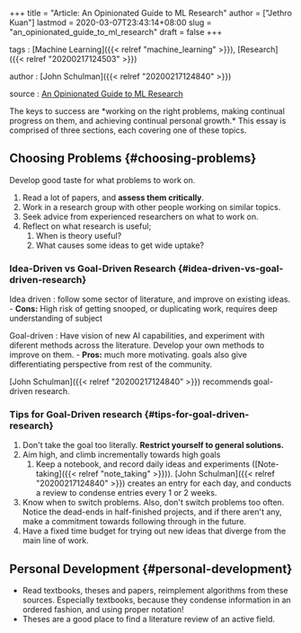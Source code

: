 +++
title = "Article: An Opinionated Guide to ML Research"
author = ["Jethro Kuan"]
lastmod = 2020-03-07T23:43:14+08:00
slug = "an_opinionated_guide_to_ml_research"
draft = false
+++

tags
: [Machine Learning]({{< relref "machine_learning" >}}), [Research]({{< relref "20200217124503" >}})

author
: [John Schulman]({{< relref "20200217124840" >}})

source
: [An Opinionated Guide to ML Research](http://joschu.net/blog/opinionated-guide-ml-research.html)


The keys to success are \*working on the right problems, making
    continual progress on them, and achieving continual personal
    growth.\* This essay is comprised of three sections, each covering
    one of these topics.


## Choosing Problems {#choosing-problems}

Develop good taste for what problems to work on.

1.  Read a lot of papers, and **assess them critically**.
2.  Work in a research group with other people working on similar topics.
3.  Seek advice from experienced researchers on what to work on.
4.  Reflect on what research is useful;
    1.  When is theory useful?
    2.  What causes some ideas to get wide uptake?


### Idea-Driven vs Goal-Driven Research {#idea-driven-vs-goal-driven-research}

Idea driven
: follow some sector of literature, and improve on
    existing ideas.
    -   **Cons:** High risk of getting snooped, or duplicating work,
        requires deep understanding of subject


Goal-driven
: Have vision of new AI capabilities, and experiment
    with diferent methods across the literature. Develop your own
    methods to improve on them.
    -   **Pros:** much more motivating. goals also give differentiating
        perspective from rest of the community.

[John Schulman]({{< relref "20200217124840" >}}) recommends goal-driven research.


### Tips for Goal-Driven research {#tips-for-goal-driven-research}

1.  Don't take the goal too literally. **Restrict yourself to general
    solutions.**
2.  Aim high, and climb incrementally towards high goals
    1.  Keep a notebook, and record daily ideas and experiments
        ([Note-taking]({{< relref "note_taking" >}})). [John Schulman]({{< relref "20200217124840" >}}) creates an entry for each day, and
        conducts a review to condense entries every 1 or 2 weeks.
3.  Know when to switch problems. Also, don't switch problems too
    often. Notice the dead-ends in half-finished projects, and if there
    aren't any, make a commitment towards following through in the
    future.
4.  Have a fixed time budget for trying out new ideas that diverge from
    the main line of work.


## Personal Development {#personal-development}

-   Read textbooks, theses and papers, reimplement algorithms from these
    sources. Especially textbooks, because they condense information in
    an ordered fashion, and using proper notation!
-   Theses are a good place to find a literature review of an active field.
